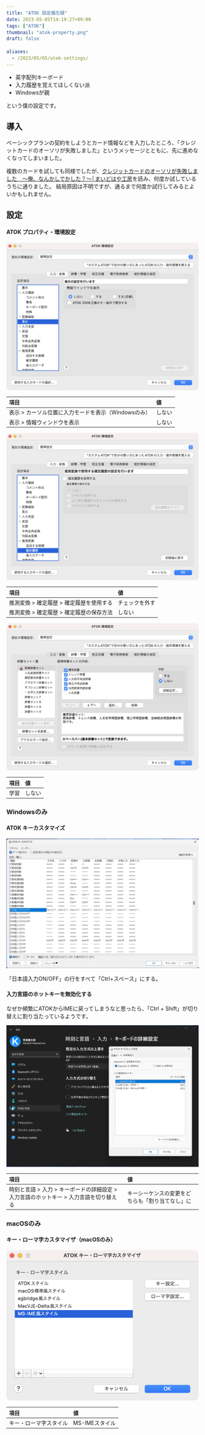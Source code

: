 ```yaml
---
title: "ATOK 設定備忘録"
date: 2023-05-05T14:19:27+09:00
tags: ["ATOK"]
thumbnail: "atok-property.png"
draft: false

aliases:
  - /2023/05/05/atok-settings/
---
```


- 英字配列キーボード
- 入力履歴を覚えてほしくない派
- Windowsが親

という僕の設定です。

## 導入

ベーシックプランの契約をしようとカード情報などを入力したところ、「クレジットカードのオーソリが失敗しました」というメッセージとともに、先に進めなくなってしまいました。

複数のカードを試しても同様でしたが、[クレジットカードのオーソリが失敗しました　～俺、なんかしでかした？～│まいどはや工房](https://maidohaya.com/tweet/card/)を読み、何度か試しているうちに通りました。
結局原因は不明ですが、通るまで何度か試行してみるとよいかもしれません。

## 設定

#### ATOK プロパティ・環境設定

![ATOK プロパティ 入力･変換 > 表示](atok-property.png)

| 項目                                                 | 値     |
| :--------------------------------------------------- | :----- |
| 表示 > カーソル位置に入力モードを表示（Windowsのみ） | しない |
| 表示 > 情報ウィンドウを表示                          | しない |

![ATOK プロパティ 入力･変換 > 推測変換 > 確定履歴](confirm-history.png)

| 項目                                      | 値             |
| :---------------------------------------- | :------------- |
| 推測変換 > 確定履歴 > 確定履歴を使用する  | チェックを外す |
| 推測変換 > 確定履歴 >  確定履歴の保存方法 | しない         |

![ATOK プロパティ 辞書･学習](history.png)

| 項目 | 値     |
| :--- | :----- |
| 学習 | しない |

### Windowsのみ

#### ATOK キーカスタマイズ

![ATOK キーカスタマイズ](key-customizer-windows.png)

「日本語入力ON/OFF」の行をすべて「Ctrl+スペース」にする。

#### 入力言語のホットキーを無効化する

なぜか頻繁にATOKからIMEに戻ってしまうなと思ったら、「Ctrl + Shift」が切り替えに割り当たっているようです。

![テキスト サービスと入力言語](input-hotkey.png)

| 項目                                                                                   | 値                                               |
| :------------------------------------------------------------------------------------- | :----------------------------------------------- |
| 時刻と言語 > 入力 > キーボードの詳細設定 > 入力言語のホットキー > 入力言語を切り替える | キーシーケンスの変更をどちらも「割り当てなし」に |

### macOSのみ

#### キー・ローマ字カスタマイザ（macOSのみ）

![キー・ローマ字カスタマイザ](key-customizer.png)

| 項目                   | 値             |
| :--------------------- | :------------- |
| キー・ローマ字スタイル | MS-IMEスタイル |